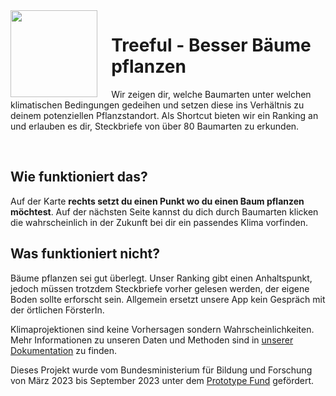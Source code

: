 <img src='assets/logo.png' align="left" height="139" style='padding-right:2vw'/>

# Treeful - Besser Bäume pflanzen

Wir zeigen dir, welche Baumarten unter welchen klimatischen Bedingungen gedeihen und setzen diese ins Verhältnis zu deinem potenziellen Pflanzstandort. Als Shortcut bieten wir ein Ranking an und erlauben es dir, Steckbriefe von über 80 Baumarten zu erkunden. 

<br>

## Wie funktioniert das?

Auf der Karte **rechts setzt du einen Punkt wo du einen Baum pflanzen möchtest**. Auf der nächsten Seite kannst du dich durch Baumarten klicken die wahrscheinlich in der Zukunft bei dir ein passendes Klima vorfinden. 

## Was funktioniert nicht?

Bäume pflanzen sei gut überlegt. Unser Ranking gibt einen Anhaltspunkt, jedoch müssen trotzdem Steckbriefe vorher gelesen werden, der eigene Boden sollte erforscht sein. Allgemein ersetzt unsere App kein Gespräch mit der örtlichen FörsterIn. 

Klimaprojektionen sind keine Vorhersagen sondern Wahrscheinlichkeiten. Mehr Informationen zu unseren Daten und Methoden sind in [unserer Dokumentation](https://docs.treeful.de) zu finden. 

Dieses Projekt wurde vom Bundesministerium für Bildung und Forschung von März 2023 bis September 2023 unter dem [Prototype Fund](https://prototypefund.de/) gefördert. 

